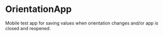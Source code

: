 # OrientationApp
Mobile test app for saving values when orientation changes and/or app is closed and reopened.
